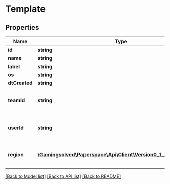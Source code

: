 # Template

## Properties
Name | Type | Description | Notes
------------ | ------------- | ------------- | -------------
**id** | **string** |  | 
**name** | **string** |  | 
**label** | **string** |  | 
**os** | **string** |  | 
**dtCreated** | **string** |  | 
**teamId** | **string** | Only for team-owned templates | [optional] 
**userId** | **string** | Only for team-owned templates | [optional] 
**region** | [**\Gamingsolved\Paperspace\Api\Client\Version0_1_3\Model\Region**](Region.md) | Only for team-owned templates | [optional] 

[[Back to Model list]](../README.md#documentation-for-models) [[Back to API list]](../README.md#documentation-for-api-endpoints) [[Back to README]](../README.md)


